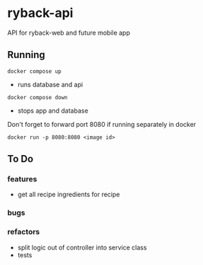 # ryback-api
API for ryback-web and future mobile app

## Running

`docker compose up`


* runs database and api

`docker compose down`
* stops app and database

Don't forget to forward port 8080 if running separately in docker

`docker run -p 8080:8080 <image id>`

## To Do
### features
* get all recipe ingredients for recipe
### bugs
### refactors
* split logic out of controller into service class
* tests